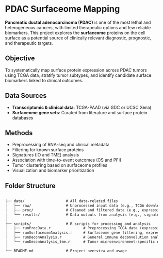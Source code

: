 # PDAC Surfaceome Mapping

**Pancreatic ductal adenocarcinoma (PDAC)** is one of the most lethal and heterogeneous cancers, with limited therapeutic options and few reliable biomarkers. This project explores the **surfaceome** proteins on the cell surface as a potential source of clinically relevant diagnostic, prognostic, and therapeutic targets.

## Objective

To systematically map surface protein expression across PDAC tumors using TCGA data, stratify tumor subtypes, and identify candidate surface biomarkers linked to clinical outcomes.

## Data Sources

- **Transcriptomic & clinical data**: TCGA-PAAD (via GDC or UCSC Xena)
- **Surfaceome gene sets**: Curated from literature and surface protein databases

## Methods

- Preprocessing of RNA-seq and clinical metadata
- Filtering for known surface proteins
- Signatures (IO and TME) analysis
- Association with time-to-event outcomes (OS and PFI)
- Tumor clustering based on surfaceome profiles
- Visualization and biomarker prioritization

## Folder Structure

```md

├── data/                   # All data-related files
│   ├── raw/                # Unprocessed input data (e.g., TCGA downloads)
│   ├── proc/               # Cleaned and filtered data (e.g., expression matrices, clinical tables)
│   └── results/            # Data outputs from analysis (e.g., signature scores, survival stats, figures)
│
├── scripts/                # R scripts for processing and analysis
│   ├── runProcData.r               # Preprocessing TCGA data (expression & clinical)
│   ├── runSurfaceomeAnalysis.r     # Surfaceome gene filtering, expression, and clustering
│   ├── runDeconAnalysis.r          # General immune deconvolution analysis
│   └── runDeconAnalysis_tme.r      # Tumor microenvironment-specific deconvolution
│
└── README.md               # Project overview and usage